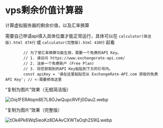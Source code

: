 # vps剩余价值计算器
计算虚拟服务器的剩余价值，以及汇率换算

需要自己申请api填入具体位置才能正常运行，具体可以在 `calculator(简洁版).html 474行` 或 `calculator(完整版).html 430行` 起看

            // 为了使汇率换算功能生效，需要一个免费的API Key。
            // 1. 请访问 https://www.exchangerate-api.com/
            // 2. 注册一个免费账户 (Free Plan)
            // 3. 将您获取到的API Key粘贴到下方的引号内。
            const apiKey = '请在这里粘贴您从 ExchangeRate-API.com 获取的免费API Key'; // <-需要修改这里



“复制为图片”效果（无框简洁版）

<img src="https://cdn.nodeimage.com/i/Oiq1FERAtqm8E7L8OJwQupcRVFj0Dau2.webp" alt="Oiq1FERAtqm8E7L8OJwQupcRVFj0Dau2.webp">

“复制为图片”效果（完整版）

<img src="https://cdn.nodeimage.com/i/tOk4Pk6Wq5ieoKz8DAAvCXWTaOqh2S9Q.webp" alt="tOk4Pk6Wq5ieoKz8DAAvCXWTaOqh2S9Q.webp">


